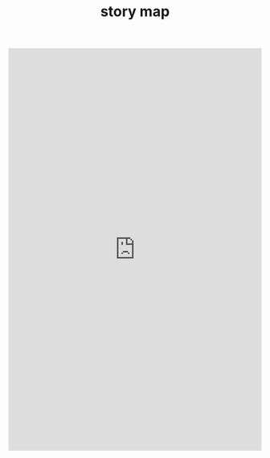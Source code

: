 ﻿---
layout: page

title: story map

permalink: /storymap/
---



<iframe width="100%" height="800px" src="https://vassar.maps.arcgis.com/apps/MapJournal/index.html?appid=09174a763fc44de3a13773748cbcce97" frameborder="0" scrolling="no"></iframe>
